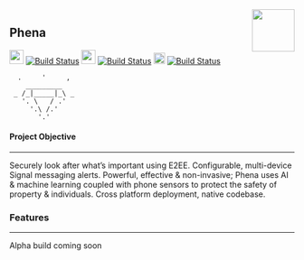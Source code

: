 <img src="https://www.rootdowndigital.com/wp-content/uploads/2017/12/300x300.png" height="75" width="75" align="right">

## Phena

<img src="https://cdn.iconscout.com/icon/free/png-256/swift-15-761717.png" height="25" width="25" align="none"> [![Build Status](https://travis-ci.com/lukeswitz/phena.svg?branch=swift)](https://travis-ci.com/lukeswitz/phena)  <img src="https://image.flaticon.com/icons/png/128/152/152760.png" height="25" width="25" align="none"> [![Build Status](https://travis-ci.com/lukeswitz/phena.svg?branch=java-android)](https://travis-ci.com/lukeswitz/phena)   <img src="https://wwwtalks.com/wp-content/uploads/2017/11/objective-c-training-croma-campus.png" height="20" width="20" align="none" > [![Build Status](https://travis-ci.com/lukeswitz/phena.svg?branch=obj-c)](https://travis-ci.com/lukeswitz/phena)


```
  .     '     ,  
    _________
 _ /_|_____|_\ _
   '. \   / .'
     '.\ /.'
       '.'
```


#### Project Objective
- - - -
Securely look after what’s important using E2EE. Configurable, multi-device Signal messaging alerts. Powerful, effective & non-invasive; Phena uses AI & machine learning coupled with phone sensors to protect the safety of property & individuals. Cross platform deployment, native codebase.

### Features
- - - -
Alpha build coming soon
